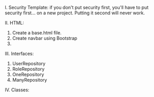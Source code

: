 
I. Security Template: if you don't put security first, you'll have to put security first...
on a new project. Putting it second will never work. 

II. HTML:
 
 1. Create a base.html file.
 2. Create navbar using Bootstrap
 3. <div th:replace="base :: navbar"></div>

 III. Interfaces:
 
 1. UserRepository
 2. RoleRepository
 3. OneRepository
 4. ManyRepository 

IV. Classes:


